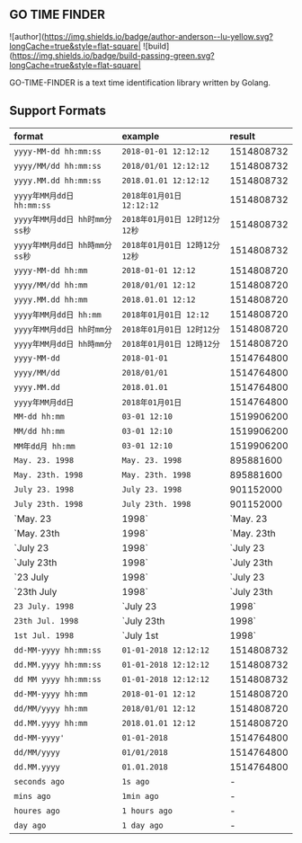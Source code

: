 GO TIME FINDER
---

![author](https://img.shields.io/badge/author-anderson--lu-yellow.svg?longCache=true&style=flat-square|
![build](https://img.shields.io/badge/build-passing-green.svg?longCache=true&style=flat-square|

GO-TIME-FINDER is a text time identification library written by Golang.

Support Formats
---

|format|example|result|
|:-|:-|:-|
|`yyyy-MM-dd hh:mm:ss`|`2018-01-01 12:12:12`|1514808732|
|`yyyy/MM/dd hh:mm:ss`|`2018/01/01 12:12:12`|1514808732|
|`yyyy.MM.dd hh:mm:ss`|`2018.01.01 12:12:12`|1514808732|
|`yyyy年MM月dd日 hh:mm:ss`|`2018年01月01日 12:12:12`|1514808732|
|`yyyy年MM月dd日 hh时mm分ss秒`|`2018年01月01日 12时12分12秒`|1514808732|
|`yyyy年MM月dd日 hh時mm分ss秒`|`2018年01月01日 12時12分12秒`|1514808732|
|`yyyy-MM-dd hh:mm`|`2018-01-01 12:12`|1514808720|
|`yyyy/MM/dd hh:mm`|`2018/01/01 12:12`|1514808720|
|`yyyy.MM.dd hh:mm`|`2018.01.01 12:12`|1514808720|
|`yyyy年MM月dd日 hh:mm`|`2018年01月01日 12:12`|1514808720|
|`yyyy年MM月dd日 hh时mm分`|`2018年01月01日 12时12分`|1514808720|
|`yyyy年MM月dd日 hh時mm分`|`2018年01月01日 12時12分`|1514808720|
|`yyyy-MM-dd`|`2018-01-01`|1514764800|
|`yyyy/MM/dd`|`2018/01/01`|1514764800|
|`yyyy.MM.dd`|`2018.01.01`|1514764800|
|`yyyy年MM月dd日`|`2018年01月01日`|1514764800|
|`MM-dd hh:mm`|`03-01 12:10`|1519906200|
|`MM/dd hh:mm`|`03-01 12:10`|1519906200|
|`MM年dd月 hh:mm`|`03-01 12:10`|1519906200|
|`May. 23. 1998`|`May. 23. 1998`|895881600|
|`May. 23th. 1998`|`May. 23th. 1998`|895881600|
|`July 23. 1998`|`July 23. 1998`|901152000|
|`July 23th. 1998`|`July 23th. 1998`|901152000|
|`May. 23|1998`|`May. 23|1998`|895881600|
|`May. 23th|1998`|`May. 23th|1998`|895881600|
|`July 23|1998`|`July 23|1998`|901152000|
|`July 23th|1998`|`July 23th|1998`|901152000|
|`23 July|1998`|`July 23|1998`|901152000|
|`23th July|1998`|`July 23th|1998`|901152000|
|`23 July. 1998`|`July 23|1998`|901152000|
|`23th Jul. 1998`|`July 23th|1998`|901152000|
|`1st Jul. 1998`|`July 1st|1998`|899251200|
|`dd-MM-yyyy hh:mm:ss`|`01-01-2018 12:12:12`|1514808732|
|`dd.MM.yyyy hh:mm:ss`|`01-01-2018 12:12:12`|1514808732|
|`dd MM yyyy hh:mm:ss`|`01-01-2018 12:12:12`|1514808732|
|`dd-MM-yyyy hh:mm`|`2018-01-01 12:12`|1514808720|
|`dd/MM/yyyy hh:mm`|`2018/01/01 12:12`|1514808720|
|`dd.MM.yyyy hh:mm`|`2018.01.01 12:12`|1514808720|
|`dd-MM-yyyy'`|`01-01-2018`|1514764800|
|`dd/MM/yyyy`|`01/01/2018`|1514764800|
|`dd.MM.yyyy`|`01.01.2018`|1514764800|
|`seconds ago`|`1s ago`|-|
|`mins ago`|`1min ago`|-|
|`houres ago`|`1 hours ago`|-|
|`day ago`|`1 day ago`|-|
